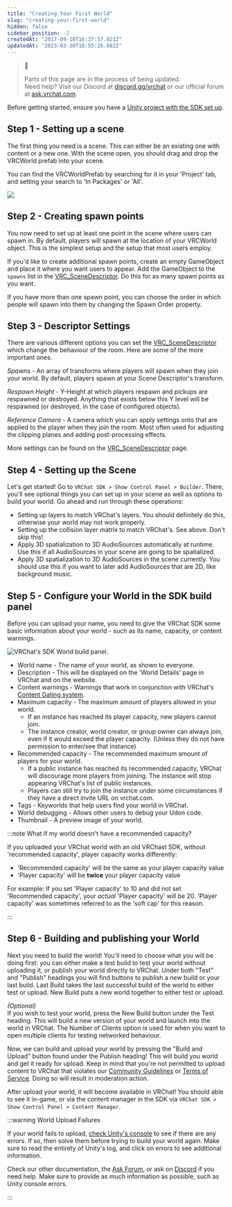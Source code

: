 ```yaml
---
title: "Creating Your First World"
slug: "creating-your-first-world"
hidden: false
sidebar_position: -2
createdAt: "2017-09-10T16:37:57.021Z"
updatedAt: "2023-03-30T16:55:26.082Z"
---
```

> 🚧 
> 
> Parts of this page are in the process of being updated.  
> Need help? Visit our Discord at [discord.gg/vrchat](https://discord.gg/vrchat) or our official forum at [ask.vrchat.com](https://ask.vrchat.com).

Before getting started, ensure you have a [Unity project with the SDK set up](/sdk).

## Step 1 - Setting up a scene

The first thing you need is a scene. This can either be an existing one with content or a new one. With the scene open, you should drag and drop the VRCWorld prefab into your scene.

You can find the VRCWorldPrefab by searching for it in your 'Project' tab, and setting your search to 'In Packages' or 'All'.

![](/img/worlds/creating-your-first-world-b1946d4-Unity_4t4quWsgTY.png)

## Step 2 - Creating spawn points

You now need to set up at least one point in the scene where users can spawn in. By default, players will spawn at the location of your VRCWorld object. This is the simplest setup and the setup that most users employ.

If you'd like to create additional spawn points, create an empty GameObject and place it where you want users to appear. Add the GameObject to the `spawns` list in the [VRC_SceneDescriptor](/worlds/components/vrc_scenedescriptor). Do this for as many spawn points as you want.

If you have more than one spawn point, you can choose the order in which people will spawn into them by changing the Spawn Order property.

## Step 3 - Descriptor Settings

There are various different options you can set the [VRC_SceneDescriptor](/worlds/components/vrc_scenedescriptor) which change the behaviour of the room. Here are some of the more important ones.

_Spawns_ - An array of transforms where players will spawn when they join your world. By default, players spawn at your Scene Descriptor's transform.

_Respawn Height_ - Y-Height at which players respawn and pickups are respawned or destroyed. Anything that exists below this Y level will be respawned (or destroyed, in the case of configured objects).

_Reference Camera_ - A camera which you can apply settings onto that are applied to the player when they join the room. Most often used for adjusting the clipping planes and adding post-processing effects.

More settings can be found on the [VRC_SceneDescriptor](/worlds/components/vrc_scenedescriptor) page.

## Step 4 - Setting up the Scene

Let's get started! Go to `VRChat SDK > Show Control Panel > Builder`. There, you'll see optional things you can set up in your scene as well as options to build your world. Go ahead and run through these operations:

- Setting up layers to match VRChat's layers. You should definitely do this, otherwise your world may not work properly.
- Setting up the collision layer matrix to match VRChat's. See above. Don't skip this!
- Apply 3D spatialization to 3D AudioSources automatically at runtime. Use this if all AudioSources in your scene are going to be spatialized.
- Apply 3D spatialization to 3D AudioSources in the scene currently. You should use this if you want to later add AudioSources that are 2D, like background music.

## Step 5 - Configure your World in the SDK build panel

Before you can upload your name, you need to give the VRChat SDK some basic information about your world - such as its name, capacity, or content warnings.

![VRChat's SDK World build panel.](/img/worlds/build-panel-worlds-2023.png)

- World name - The name of your world, as shown to everyone.
- Description - This will be displayed on the 'World Details' page in VRChat and on the website.
- Content warnings - Warnings that work in conjunction with VRChat's [Content Gating system](https://hello.vrchat.com/blog/content-gating).
- Maximum capacity - The maximum amount of players allowed in your world.
  - If an instance has reached its player capacity, new players cannot join.
  - The instance creator, world creator, or group owner can always join, even if it would exceed the player capacity. (Unless they do not have permission to enter/see that instance)
- Recommended capacity - The recommended maximum amount of players for your world.
  - If a public instance has reached its recommended capacity, VRChat will discourage more players from joining. The instance will stop appearing VRChat's list of public instances.
  - Players can still try to join the instance under some circumstances if they have a direct invite URL on vrchat.com.
- Tags - Keyworlds that help users find your world in VRChat.
- World debugging - Allows other users to debug your Udon code.
- Thumbnail - A preview image of your world.

:::note What if my world doesn't have a recommended capacity?

If you uploaded your VRChat world with an old VRChast SDK, without 'recommended capacity', player capacity works differently:

 - 'Recommended capacity' will be the same as your player capacity value
 - 'Player capacity' will be **twice** your player capacity value
 
 For example: If you set 'Player capacity' to 10 and did not set 'Recommended capacity', your _actual_ 'Player capacity' will be 20. 'Player capacity' was sometimes referred to as the 'soft cap' for this reason.

:::

## Step 6 - Building and publishing your World

Next you need to build the world! You'll need to choose what you will be doing first: you can either make a test build to test your world without uploading it, or publish your world directly to VRChat. Under both "Test" and "Publish" headings you will find buttons to publish a new build or your last build. Last Build takes the last successful build of the world to either test or upload. New Build puts a new world together to either test or upload.

_(Optional)_  
If you wish to test your world, press the New Build button under the Test heading. This will build a new version of your world and launch into the world in VRChat. The Number of Clients option is used for when you want to open multiple clients for testing networked behaviour.

Now, we can build and upload your world by pressing the "Build and Upload" button found under the Publish heading! This will build you world and get it ready for upload. Keep in mind that you're not permitted to upload content to VRChat that violates our [Community Guidelines](https://vrchat.com/community-guidelines) or [Terms of Service](https://vrchat.com/legal). Doing so will result in moderation action.

After upload your world, it will become available in VRChat! You should able to see it in-game, or via the content manager in the SDK via `VRChat SDK > Show Control Panel > Content Manager`.

:::warning World Upload Failures

If your world fails to upload, [check Unity's console](https://docs.unity3d.com/Manual/Console.html) to see if there are any errors. If so, then solve them before trying to build your world again. Make sure to read the entirety of Unity's log, and click on errors to see additional information.

Check our other documentation, the [Ask Forum](https://ask.vrchat.com/),  or ask on [Discord](https://discord.com/invite/vrchat) if you need help. Make sure to provide as much information as possible, such as Unity console errors.

:::